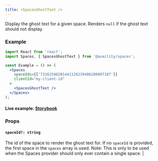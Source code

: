 ```yaml
---
title: <SpacesGhostText />
---
```


Display the ghost text for a given space. Renders `null` if the ghost text should not display.

### Example

```jsx
import React from 'react';
import Spaces, { SpacesGhostText } from '@availity/spaces';

const Example = () => (
  <Spaces
    spaceIds={['73162546201441126239486200007187']}
    clientId="my-client-id"
  >
    <SpacesGhostText />
  </Spaces>
);
```

#### Live example: <a href="https://availity.github.io/availity-react/storybook/?path=/story/components-spaces--ghost-text"> Storybook</a>

### Props

#### `spaceId?: string`

The id of the space to render the ghost text for. If no `spaceId` is provided, the first space in the `spaces` array is used. Note: This is only to be used when the Spaces provider should only ever contain a single space. |
